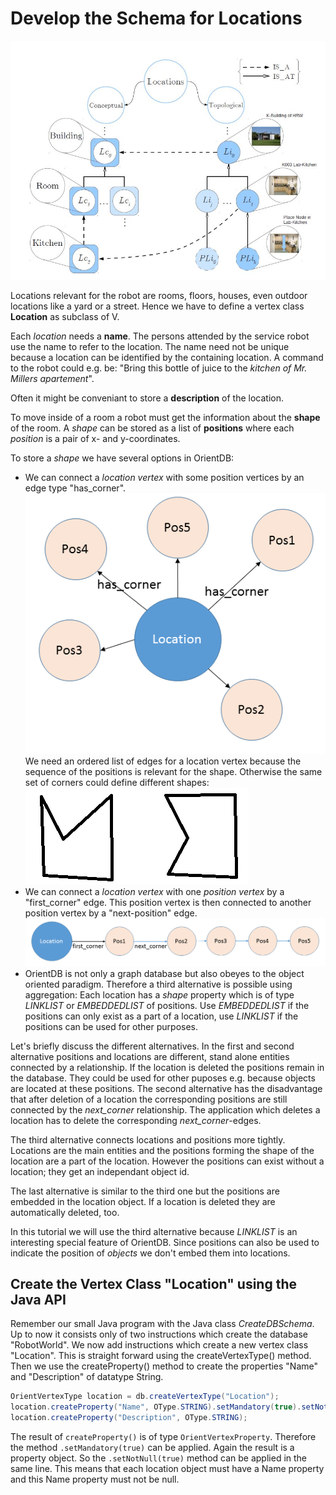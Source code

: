 # Develop the Schema for Locations
![Location Hierarchy](LocationHierarchy.JPG)

Locations relevant for the robot are rooms, floors, houses, even outdoor locations like a yard or a street. Hence we have to define a vertex class **Location** as subclass of V.

Each *location* needs a **name**. The persons attended by the service robot use the name to refer to the location. The name need not be unique because a location can be identified by the containing location. A command to the robot could e.g. be: "Bring this bottle of juice to the *kitchen of Mr. Millers apartement*".

Often it might be conveniant to store a **description** of the location.

To move inside of a room a robot must get the information about the **shape** of the room. A *shape* can be stored as a list of **positions** where each *position* is a pair of x- and y-coordinates.

To store a *shape* we have several options in OrientDB:
* We can connect a *location vertex* with some position vertices by an edge type "has_corner".  
![Location connected to corners](LocationPositionGraph1.png)   
We need an ordered list of edges for a location vertex because the sequence of the positions is relevant for the shape. Otherwise the same set of corners could define different shapes:  
![two shapes](twoShapes.png)
* We can connect a *location vertex* with one *position vertex* by a "first_corner" edge. This position vertex is then connected to another position vertex by a "next-position" edge. ![Location connected to corners](LocationPositionGraph2.png)
* OrientDB is not only a graph database but also obeyes to the object oriented paradigm. Therefore a third alternative is possible using aggregation: Each location has a *shape* property which is of type *LINKLIST* or *EMBEDDEDLIST* of positions. Use *EMBEDDEDLIST* if the positions can only exist as a part of a location, use *LINKLIST* if the positions can be used for other purposes.

Let's briefly discuss the different alternatives. In the first and second alternative positions and locations are different, stand alone entities connected by a relationship. If the location is deleted the positions remain in the database. They could be used for other puposes e.g. because objects are located at these positions. The second alternative has the disadvantage that after deletion of a location the corresponding positions are still connected by the *next_corner* relationship. The application which deletes a location has to delete the corresponding *next_corner*-edges.

The third alternative connects locations and positions more tightly. Locations are the main entities and the positions forming the shape of the location are a part of the location. However the positions can exist without a location; they get an independant object id.

The last alternative is similar to the third one but the positions are embedded in the location object. If a location is deleted they are automatically deleted, too.

In this tutorial we will use the third alternative because *LINKLIST* is an interesting special feature of OrientDB. Since positions can also be used to indicate the position of *objects* we don't embed them into locations.

## Create the Vertex Class "Location" using the Java API
Remember our small Java program with the Java class *CreateDBSchema*. Up to now it consists only of two instructions which create the database "RobotWorld". We now add instructions which create a new vertex class "Location". This is straight forward using the createVertexType() method. Then we use the createProperty() method to create the properties "Name" and "Description" of datatype String.

```java
OrientVertexType location = db.createVertexType("Location");
location.createProperty("Name", OType.STRING).setMandatory(true).setNotNull(true);
location.createProperty("Description", OType.STRING);
```
The result of ``createProperty()`` is of type ``OrientVertexProperty``. Therefore the method ``.setMandatory(true)`` can be applied. Again the result is a property object. So the ``.setNotNull(true)`` method can be applied in the same line. This means that each location object must have a Name property and this Name property must not be null.